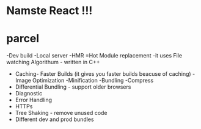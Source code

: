 # Namste React !!!

# parcel
-Dev build
-Local server
-HMR =Hot Module replacement
-it uses File watching Algorithum - written in C++
- Caching- Faster Builds (it gives you faster builds beacuse of caching)
-Image Optimization
-Minification
-Bundling
-Compress
- Differential Bundling - support older browsers
- Diagnostic
- Error Handling
- HTTPs
- Tree Shaking - remove unused code
- Different dev and prod bundles
   